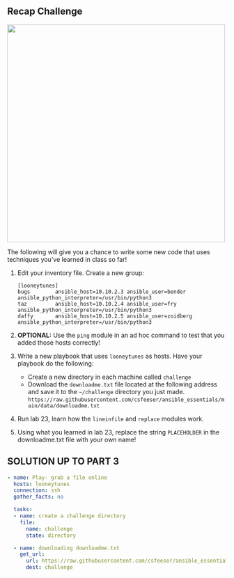 ## Recap Challenge

<img src="https://i.imgflip.com/5a2dle.jpg" width="500"/>

The following will give you a chance to write some new code that uses techniques you've learned in class so far!

1. Edit your inventory file. Create a new group:

    ```
    [looneytunes]
    bugs        ansible_host=10.10.2.3 ansible_user=bender ansible_python_interpreter=/usr/bin/python3
    taz         ansible_host=10.10.2.4 ansible_user=fry ansible_python_interpreter=/usr/bin/python3
    daffy       ansible_host=10.10.2.5 ansible_user=zoidberg ansible_python_interpreter=/usr/bin/python3
    ```
    
0. **OPTIONAL:** Use the `ping` module in an ad hoc command to test that you added those hosts correctly!

0. Write a new playbook that uses `looneytunes` as hosts. Have your playbook do the following:
    - Create a new directory in each machine called `challenge`
    - Download the `downloadme.txt` file located at the following address and save it to the `~/challenge` directory you just made.
      `https://raw.githubusercontent.com/csfeeser/ansible_essentials/main/data/downloadme.txt`

0. Run lab 23, learn how the `lineinfile` and `replace` modules work.

0. Using what you learned in lab 23, replace the string `PLACEHOLDER` in the downloadme.txt file with your own name!

## SOLUTION UP TO PART 3

```yaml
- name: Play- grab a file online
  hosts: looneytunes
  connection: ssh
  gather_facts: no

  tasks:
  - name: create a challenge directory
    file:
      name: challenge
      state: directory

  - name: downloading downloadme.txt
    get_url:
      url: https://raw.githubusercontent.com/csfeeser/ansible_essentials/main/data/downloadme.txt
      dest: challenge
```
